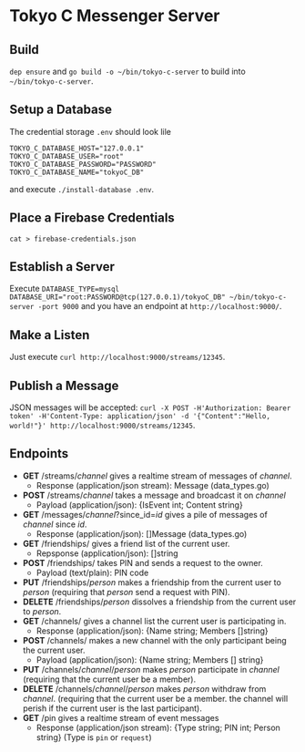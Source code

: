 # Tokyo C Messenger Server

## Build

`dep ensure` and `go build -o ~/bin/tokyo-c-server` to build into `~/bin/tokyo-c-server`.


## Setup a Database

The credential storage `.env` should look lile

```
TOKYO_C_DATABASE_HOST="127.0.0.1"
TOKYO_C_DATABASE_USER="root"
TOKYO_C_DATABASE_PASSWORD="PASSWORD"
TOKYO_C_DATABASE_NAME="tokyoC_DB"
```

and execute `./install-database .env`.

## Place a Firebase Credentials

`cat > firebase-credentials.json`

## Establish a Server

Execute `DATABASE_TYPE=mysql DATABASE_URI="root:PASSWORD@tcp(127.0.0.1)/tokyoC_DB" ~/bin/tokyo-c-server -port 9000` and you have an endpoint at `http://localhost:9000/`.

## Make a Listen
Just execute
`curl http://localhost:9000/streams/12345`.

## Publish a Message

JSON messages will be accepted:
`curl -X POST -H'Authorization: Bearer token' -H'Content-Type: application/json' -d '{"Content":"Hello, world!"}' http://localhost:9000/streams/12345`.

## Endpoints

* **GET** /streams/_channel_ gives a realtime stream of messages of _channel_.
	* Response (application/json stream): Message (data_types.go)
* **POST** /streams/_channel_ takes a message and broadcast it on _channel_
   * Payload (application/json): {IsEvent int; Content string}
* **GET** /messages/_channel_?since_id=_id_ gives a pile of messages of _channel_ since _id_.
	* Response (application/json): []Message (data_types.go)
* **GET** /friendships/ gives a friend list of the current user.
	* Repsponse (application/json): []string
* **POST** /friendships/ takes PIN and sends a request to the owner.
	* Payload (text/plain): PIN code
* **PUT** /friendships/_person_ makes a friendship from the current user to _person_ (requiring that _person_ send a request with PIN).
* **DELETE** /friendships/_person_ dissolves a friendship from the current user to _person_.
* **GET** /channels/ gives a channel list the current user is participating in.
	* Response (application/json): {Name string; Members []string}
* **POST** /channels/ makes a new channel with the only participant being the current user.
   * Payload (application/json): {Name string; Members [] string}
* **PUT** /channels/_channel_/_person_ makes _person_ participate in _channel_ (requiring that the current user be a member).
* **DELETE** /channels/_channel_/_person_ makes _person_ withdraw from _channel_. (requiring that the current user be a member. the channel will perish if the current user is the last participant).
* **GET** /pin gives a realtime stream of event messages
	* Response (application/json stream): {Type string; PIN int; Person string} (Type is `pin` or `request`)
